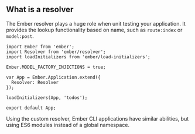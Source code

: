 ##  What is a resolver

The Ember resolver plays a huge role when unit testing your application. It provides the lookup functionality based on name, such as ```route:index``` or ```model:post```.

```
import Ember from 'ember';
import Resolver from 'ember/resolver';
import loadInitializers from 'ember/load-initializers';

Ember.MODEL_FACTORY_INJECTIONS = true;

var App = Ember.Application.extend({
  Resolver: Resolver
});

loadInitializers(App, 'todos');

export default App;
```

Using the custom resolver, Ember CLI applications have similar abilities, but using ES6 modules instead of a global namespace.
